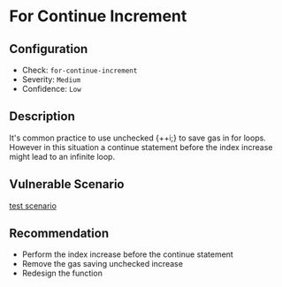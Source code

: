 # For Continue Increment

## Configuration
* Check: `for-continue-increment`
* Severity: `Medium`
* Confidence: `Low`

## Description
It's common practice to use unchecked {++i;} to save gas in for loops. However in this situation a continue statement before the index increase might lead to an infinite loop.

## Vulnerable Scenario
[test scenario](../tests/for_continue_increment.sol)

## Recommendation
- Perform the index increase before the continue statement
- Remove the gas saving unchecked increase
- Redesign the function